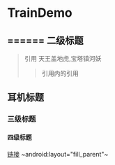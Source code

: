 # TrainDemo
======
二级标题
-------
> 引用 天王盖地虎,宝塔镇河妖
>>引用内的引用
## 耳机标题
### 三级标题
#### 四级标题
[链接](www.baidu.com)
~android:layout="fill_parent"~


